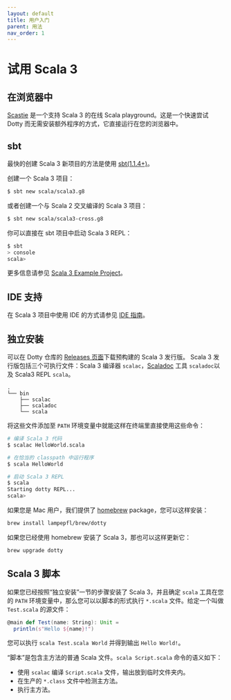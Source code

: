 ```yaml
---
layout: default
title: 用户入门
parent: 用法
nav_order: 1
---
```


# 试用 Scala 3

## 在浏览器中
[Scastie](https://scastie.scala-lang.org/?target=dotty) 是一个支持 Scala 3 的在线 Scala playground。这是一个快速尝试 Dotty 而无需安装额外程序的方式，它直接运行在您的浏览器中。

## sbt
最快的创建 Scala 3 新项目的方法是使用 [sbt(1.1.4+)](http://www.scala-sbt.org/)。

创建一个 Scala 3 项目：
```bash
$ sbt new scala/scala3.g8
```

或者创建一个与 Scala 2 交叉编译的 Scala 3 项目：
```bash
$ sbt new scala/scala3-cross.g8
```

你可以直接在 sbt 项目中启动 Scala 3 REPL：
```bash
$ sbt
> console
scala>
```

更多信息请参见 [Scala 3 Example Project](https://github.com/scala/scala3-example-project)。

## IDE 支持

在 Scala 3 项目中使用 IDE 的方式请参见 [IDE 指南](./ide-support.md)。

## 独立安装

可以在 Dotty 仓库的 [Releases 页面](https://github.com/lampepfl/dotty/releases)下载预构建的 Scala 3 发行版。
Scala 3 发行版包括三个可执行文件：Scala 3 编译器 `scalac`，[Scaladoc](scaladoc.md) 工具 `scaladoc`以及 Scala3 REPL `scala`。

```
.
└── bin
    ├── scalac
    ├── scaladoc
    └── scala
```

将这些文件添加至 `PATH` 环境变量中就能这样在终端里直接使用这些命令：

```bash
# 编译 Scala 3 代码
$ scalac HelloWorld.scala

# 在恰当的 classpath 中运行程序
$ scala HelloWorld

# 启动 Scala 3 REPL
$ scala
Starting dotty REPL...
scala>
```

如果您是 Mac 用户，我们提供了 [homebrew](https://brew.sh/) package，您可以这样安装：

```bash
brew install lampepfl/brew/dotty
```

如果您已经使用 homebrew 安装了 Scala 3，那也可以这样更新它：

```bash
brew upgrade dotty
```

## Scala 3 脚本

如果您已经按照“独立安装”一节的步骤安装了 Scala 3，并且确定 `scala` 工具在您的 `PATH` 环境变量中，那么您可以以脚本的形式执行 `*.scala` 文件。给定一个叫做 `Test.scala` 的源文件：

```scala
@main def Test(name: String): Unit =
  println(s"Hello ${name}!")
```

您可以执行 `scala Test.scala World` 并得到输出 `Hello World!`。

“脚本”是包含主方法的普通 Scala 文件。`scala Script.scala` 命令的语义如下：

- 使用 `scalac` 编译 `Script.scala` 文件，输出放到临时文件夹内。
- 在生产的 `*.class` 文件中检测主方法。
- 执行主方法。

